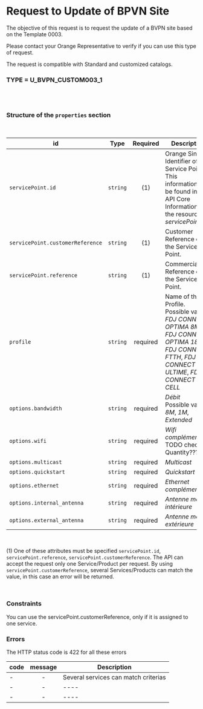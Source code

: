 # Request to Update of BPVN Site

The objective of this request is to request the update of a BVPN site based on the Template 0003.

Please contact your Orange Representative to verify if you can use this type of request.


The request is compatible with Standard and customized catalogs.

### TYPE = U_BVPN_CUSTOM003_1

<br>
<br>

###  Structure of the `properties` section

<br>

| id         | Type     | Required  | Description|
|--------------|:-----------:|:-----------:|------------|
| `servicePoint.id`| `string`     | (1) |  Orange Single Identifier of the Service Point. This information can be found in the API Core Information in the resource _servicePoints_..       |
| `servicePoint.customerReference`      |  `string`  | (1) | Customer Reference of the Service Point.       |
| `servicePoint.reference`      |  `string`  | (1) |  Commercial Reference of the Service Point.       |
| `profile`| `string`     | required | Name of the Profile.<br>Possible values: _FDJ CONNECT OPTIMA 8M_, _FDJ CONNECT OPTIMA 18M_, _FDJ CONNECT FTTH_,   _FDJ CONNECT ULTIME_, _FDJ CONNECT CELL_   |
| `options.bandwidth`      |  `string`  | required | *Débit*<br>Possible values: _8M_, _1M_, _Extended_       |
| `options.wifi`      |  `string`  |  required | *Wifi complémentaire*   TODO check Quantity???   |
 | `options.multicast`      |  `string`  |required |  *Multicast*    |
 | `options.quickstart`      |  `string`  |required | *Quickstart*       |
 | `options.ethernet`      |  `string`  |required | *Ethernet complémentaire*       |
 | `options.internal_antenna`      |  `string`  | required | *Antenne mobile intérieure*     |
| `options.external_antenna`      |  `string`  | required | *Antenne mobile extérieure*     |

<br>

(1) One of these attributes must be specified `servicePoint.id`, `servicePoint.reference`, `servicePoint.customerReference`. The API can accept the request only one Service/Product per request. By using `servicePoint.customerReference`, several Services/Products can match the value, in this case an error will be returned. 


<br>

 
###  Constraints

You can use the servicePoint.customerReference, only if it is assigned to one service. 


###  Errors

The HTTP status code is 422 for all these errors

| code         | message     | Description |
|--------------|:-----------:|------------|
| -| -    | Several services can match criterias |
| -| -    | ----  |
| -| -    | ----  |